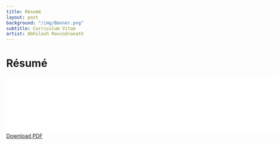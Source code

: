 ```yaml
---
title: Résumé
layout: post
background: "/img/Banner.png"
subtitle: Curriculum Vitae
artist: Abhilash Ravindranath
---
```


<h1>Résumé</h1>
<embed src="/img/Resume.pdf" type="application/pdf" width="1200">
<a href="/img/Resume.pdf" download="yourfile.pdf">Download PDF</a>